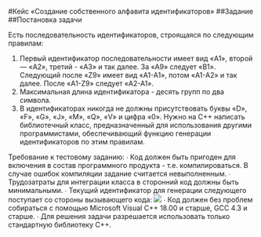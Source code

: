 #Кейс «Создание собственного алфавита идентификаторов»
##Задание
##Постановка задачи

Есть последовательность идентификаторов, строящаяся по следующим правилам:
  1. Первый идентификатор последовательности имеет вид «A1», второй — «A2», третий - «A3» и так далее. За «A9» следует «B1». Следующий после «Z9» имеет вид «A1-A1», потом «A1-A2» и так далее. После «A1-Z9» следует «A2-A1».
  2. Максимальная длина идентификатора - десять групп по два символа.
  3. В идентификаторах никогда не должны присутствовать буквы «D», «F», «G», «J», «M», «Q», «V» и цифра «0».
  Нужно на C++ написать библиотечный класс, предназначенный для использования другими программистами, обеспечивающий функцию генерации идентификаторов по этим правилам.

Требование к тестовому заданию:
  ∙ Код должен быть пригоден для включения в состав программного продукта - т.е. компилироваться. В случае ошибок компиляции задание считается невыполненным.
  ∙ Трудозатраты для интеграции класса в сторонний код должны быть минимальными.
  ∙ Текущий идентификатор для генерации следующего поступает со стороны вызывающего кода:
![](https://u.netology.ru/backend/uploads/markdown_images/image/304869/%D0%A1%D0%BD%D0%B8%D0%BC%D0%BE%D0%BA_%D1%8D%D0%BA%D1%80%D0%B0%D0%BD%D0%B0_2024-10-03_%D0%B2_11.33.28.png)
  ∙ Код должен без проблем собираться с помощью Microsoft Visual C++ 18.00 и старше, GCC 4.3 и старше.
  ∙ Для решения задачи разрешается использовать только стандартную библиотеку С++.
